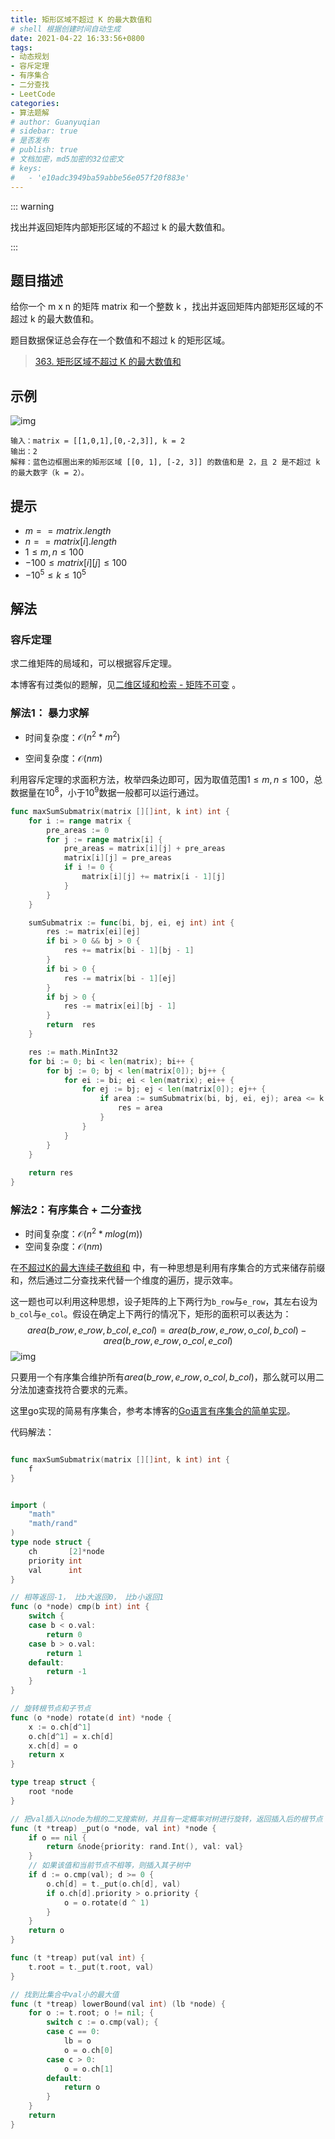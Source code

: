 ```yaml
---
title: 矩形区域不超过 K 的最大数值和
# shell 根据创建时间自动生成
date: 2021-04-22 16:33:56+0800
tags:
- 动态规划
- 容斥定理
- 有序集合
- 二分查找
- LeetCode
categories:
- 算法题解
# author: Guanyuqian
# sidebar: true
# 是否发布
# publish: true
# 文档加密，md5加密的32位密文
# keys:
# 	- 'e10adc3949ba59abbe56e057f20f883e'
---
```


::: warning

找出并返回矩阵内部矩形区域的不超过 k 的最大数值和。

:::

<!-- more -->

## 题目描述

给你一个 m x n 的矩阵 matrix 和一个整数 k ，找出并返回矩阵内部矩形区域的不超过 k 的最大数值和。

题目数据保证总会存在一个数值和不超过 k 的矩形区域。



> [363. 矩形区域不超过 K 的最大数值和](https://leetcode-cn.com/problems/max-sum-of-rectangle-no-larger-than-k/)

#### 



## 示例

![img](./sum-grid.jpg)

```
输入：matrix = [[1,0,1],[0,-2,3]], k = 2
输出：2
解释：蓝色边框圈出来的矩形区域 [[0, 1], [-2, 3]] 的数值和是 2，且 2 是不超过 k 的最大数字（k = 2）。
```



## 提示

- $m == matrix.length$
- $n == matrix[i].length$
- $1 \le m, n \le 100$
- $-100 \le matrix[i][j] \le 100$
- $-10^5 \le k \le 10^5$

## 解法

### 容斥定理

求二维矩阵的局域和，可以根据容斥定理。

本博客有过类似的题解，见[二维区域和检索 - 矩阵不可变](https://www.guanyuqian.com/content/Category/algorithm/SumRegion) 。

### 解法1： 暴力求解

- 时间复杂度：$\mathcal{O}(n^2 * m^2)$

- 空间复杂度：$\mathcal{O}(nm)$


利用容斥定理的求面积方法，枚举四条边即可，因为取值范围$1 \le m, n \le 100$，总数据量在$10^8$，小于$10^9$数据一般都可以运行通过。


```go
func maxSumSubmatrix(matrix [][]int, k int) int {
    for i := range matrix {
        pre_areas := 0
        for j := range matrix[i] {
            pre_areas = matrix[i][j] + pre_areas
            matrix[i][j] = pre_areas
            if i != 0 {
                matrix[i][j] += matrix[i - 1][j]
            }
        }
    }

    sumSubmatrix := func(bi, bj, ei, ej int) int {
        res := matrix[ei][ej]
        if bi > 0 && bj > 0 {
            res += matrix[bi - 1][bj - 1]
        }
        if bi > 0 {
            res -= matrix[bi - 1][ej]
        }
        if bj > 0 {
            res -= matrix[ei][bj - 1]
        }
        return  res
    }

    res := math.MinInt32
    for bi := 0; bi < len(matrix); bi++ {
        for bj := 0; bj < len(matrix[0]); bj++ {
            for ei := bi; ei < len(matrix); ei++ {
                for ej := bj; ej < len(matrix[0]); ej++ {
                    if area := sumSubmatrix(bi, bj, ei, ej); area <= k && area > res {
                        res = area
                    }
                }
            }
        }
    }
    
    return res
}
```



### 解法2：有序集合 + 二分查找

- 时间复杂度：$\mathcal{O}(n^2 * m log(m))$
- 空间复杂度：$\mathcal{O}(nm)$

在[不超过K的最大连续子数组和](https://www.guanyuqian.com/content/Category/algorithm/subarraySum2) 中，有一种思想是利用有序集合的方式来储存前缀和，然后通过二分查找来代替一个维度的遍历，提示效率。

这一题也可以利用这种思想，设子矩阵的上下两行为`b_row`与`e_row`，其左右设为`b_col`与`e_col`。假设在确定上下两行的情况下，矩形的面积可以表达为：
$$
area(b\_row,e\_row,b\_col,e\_col) =
area(b\_row,e\_row,o\_col,b\_col) - area(b\_row,e\_row,o\_col,e\_col)
$$
![img](./img.png)



只要用一个有序集合维护所有$area(b\_row,e\_row,o\_col,b\_col)$，那么就可以用二分法加速查找符合要求的元素。

这里go实现的简易有序集合，参考本博客的[Go语言有序集合的简单实现](https://www.guanyuqian.com/content/Category/algorithm/orderSetOfGo)。

代码解法：

```go

func maxSumSubmatrix(matrix [][]int, k int) int {
    f
}


import (
	"math"
	"math/rand"
)
type node struct {
	ch       [2]*node
	priority int
	val      int
}

// 相等返回-1， 比b大返回0， 比b小返回1
func (o *node) cmp(b int) int {
	switch {
	case b < o.val:
		return 0
	case b > o.val:
		return 1
	default:
		return -1
	}
}

// 旋转根节点和子节点
func (o *node) rotate(d int) *node {
	x := o.ch[d^1]
	o.ch[d^1] = x.ch[d]
	x.ch[d] = o
	return x
}

type treap struct {
	root *node
}

// 把val插入以node为根的二叉搜索树，并且有一定概率对树进行旋转，返回插入后的根节点
func (t *treap) _put(o *node, val int) *node {
	if o == nil {
		return &node{priority: rand.Int(), val: val}
	}
	// 如果该值和当前节点不相等，则插入其子树中
	if d := o.cmp(val); d >= 0 {
		o.ch[d] = t._put(o.ch[d], val)
		if o.ch[d].priority > o.priority {
			o = o.rotate(d ^ 1)
		}
	}
	return o
}

func (t *treap) put(val int) {
	t.root = t._put(t.root, val)
}

// 找到比集合中val小的最大值
func (t *treap) lowerBound(val int) (lb *node) {
	for o := t.root; o != nil; {
		switch c := o.cmp(val); {
		case c == 0:
			lb = o
			o = o.ch[0]
		case c > 0:
			o = o.ch[1]
		default:
			return o
		}
	}
	return
}

```

